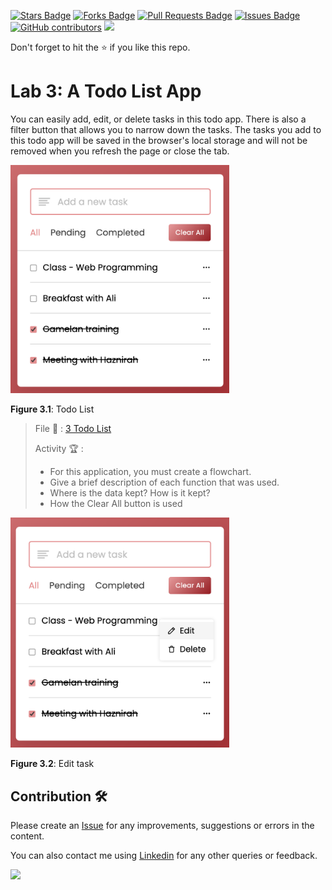 <a href="https://github.com/drshahizan/learn-php/stargazers"><img src="https://img.shields.io/github/stars/drshahizan/learn-php" alt="Stars Badge"/></a>
<a href="https://github.com/drshahizan/learn-php/network/members"><img src="https://img.shields.io/github/forks/drshahizan/learn-php" alt="Forks Badge"/></a>
<a href="https://github.com/drshahizan/learn-php/pulls"><img src="https://img.shields.io/github/issues-pr/drshahizan/learn-php" alt="Pull Requests Badge"/></a>
<a href="https://github.com/drshahizan/learn-php/issues"><img src="https://img.shields.io/github/issues/drshahizan/learn-php" alt="Issues Badge"/></a>
<a href="https://github.com/drshahizan/learn-php/graphs/contributors"><img alt="GitHub contributors" src="https://img.shields.io/github/contributors/drshahizan/learn-php?color=2b9348"></a>
![](https://visitor-badge.glitch.me/badge?page_id=drshahizan/learn-php)

Don't forget to hit the :star: if you like this repo.

# Lab 3: A Todo List App

You can easily add, edit, or delete tasks in this todo app. There is also a filter button that allows you to narrow down the tasks. The tasks you add to this todo app will be saved in the browser's local storage and will not be removed when you refresh the page or close the tab.

<img src="./download/L3adv-a.png" width="350" />

**Figure 3.1**: Todo List

> File 📁 : [3 Todo List](./download/3Todo%20List)
> 
> Activity 🏆 :
> - For this application, you must create a flowchart.
> - Give a brief description of each function that was used.
> - Where is the data kept? How is it kept?
> - How the Clear All button is used
> 

<img src="./download/L3adv-b.png" width="350" />

**Figure 3.2**: Edit task

## Contribution 🛠️
Please create an [Issue](https://github.com/drshahizan/learn-php/issues) for any improvements, suggestions or errors in the content.

You can also contact me using [Linkedin](https://www.linkedin.com/in/drshahizan/) for any other queries or feedback.

![](https://visitor-badge.glitch.me/badge?page_id=drshahizan)

